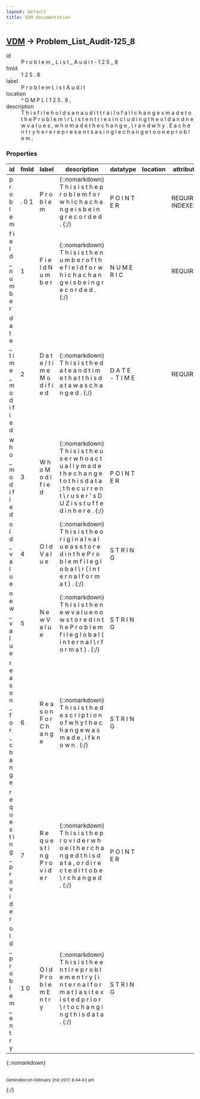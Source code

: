 ```yaml
---
layout: default
title: VDM documentation
---
```


## [VDM](TableOfContent.md) &#8594; Problem_List_Audit-125_8 

<dl>
<dt>id</dt><dd> P r o b l e m _ L i s t _ A u d i t - 1 2 5 _ 8 </dd>
<dt>fmId</dt><dd> 1 2 5 . 8 </dd>
<dt>label</dt><dd> P r o b l e m   L i s t   A u d i t </dd>
<dt>location</dt><dd> ^ G M P L ( 1 2 5 . 8 , </dd>
<dt>description</dt><dd>  T h i s   f i l e   h o l d s   a n   a u d i t   t r a i l   o f   a l l   c h a n g e s   m a d e   t o   t h e   P r o b l e m \ r L i s t   e n t r i e s   i n c l u d i n g   t h e   o l d   a n d   n e w   v a l u e s ,   w h o   m a d e   t h e   c h a n g e , \ r a n d   w h y .     E a c h   e n t r y   h e r e   r e p r e s e n t s   a   s i n g l e   c h a n g e   t o   o n e   p r o b l e m .  </dd>
</dl>

### Properties

| id | fmId | label | description | datatype | location | attributes | range | 
| --- | --- | --- | --- | --- | --- | --- | --- | 
|  p r o b l e m  |  . 0 1  |  P r o b l e m  | {::nomarkdown}  T h i s   i s   t h e   p r o b l e m   f o r   w h i c h   a   c h a n g e   i s   b e i n g   r e c o r d e d .  {:/} |  P O I N T E R  |  | REQUIRED, INDEXED | [Problem-9000011](Problem-9000011.md) | 
|  f i e l d _ n u m b e r  |  1  |  F i e l d   N u m b e r  | {::nomarkdown}  T h i s   i s   t h e   n u m b e r   o f   t h e   f i e l d   f o r   w h i c h   a   c h a n g e   i s   b e i n g   r e c o r d e d .  {:/} |  N U M E R I C  |  | REQUIRED |  | 
|  d a t e _ t i m e _ m o d i f i e d  |  2  |  D a t e / t i m e   M o d i f i e d  | {::nomarkdown}  T h i s   i s   t h e   d a t e   a n d   t i m e   t h a t   t h i s   d a t a   w a s   c h a n g e d .  {:/} |  D A T E - T I M E  |  | REQUIRED |  | 
|  w h o _ m o d i f i e d  |  3  |  W h o   M o d i f i e d  | {::nomarkdown}  T h i s   i s   t h e   u s e r   w h o   a c t u a l l y   m a d e   t h e   c h a n g e   t o   t h i s   d a t a ;   t h e   c u r r e n t \ r u s e r ' s   D U Z   i s   s t u f f e d   i n   h e r e .  {:/} |  P O I N T E R  |  |  | [New_Person-200](New_Person-200.md) | 
|  o l d _ v a l u e  |  4  |  O l d   V a l u e  | {::nomarkdown}  T h i s   i s   t h e   o r i g i n a l   v a l u e   a s   s t o r e d   i n   t h e   P r o b l e m   f i l e   g l o b a l \ r ( i n t e r n a l   f o r m a t ) .  {:/} |  S T R I N G  |  |  |  | 
|  n e w _ v a l u e  |  5  |  N e w   V a l u e  | {::nomarkdown}  T h i s   i s   t h e   n e w   v a l u e   n o w   s t o r e d   i n   t h e   P r o b l e m   f i l e   g l o b a l   ( i n t e r n a l \ r f o r m a t ) .  {:/} |  S T R I N G  |  |  |  | 
|  r e a s o n _ f o r _ c h a n g e  |  6  |  R e a s o n   F o r   C h a n g e  | {::nomarkdown}  T h i s   i s   t h e   d e s c r i p t i o n   o f   w h y   t h e   c h a n g e   w a s   m a d e ,   i f   k n o w n .  {:/} |  S T R I N G  |  |  |  | 
|  r e q u e s t i n g _ p r o v i d e r  |  7  |  R e q u e s t i n g   P r o v i d e r  | {::nomarkdown}  T h i s   i s   t h e   p r o v i d e r   w h o   e i t h e r   c h a n g e d   t h i s   d a t a ,   o r   d i r e c t e d   i t   t o   b e \ r c h a n g e d .  {:/} |  P O I N T E R  |  |  | [New_Person-200](New_Person-200.md) | 
|  o l d _ p r o b l e m _ e n t r y  |  1 0  |  O l d   P r o b l e m   E n t r y  | {::nomarkdown}  T h i s   i s   t h e   e n t i r e   p r o b l e m   e n t r y   ( i n t e r n a l   f o r m a t )   a s   i t   e x i s t e d   p r i o r \ r t o   c h a n g i n g   t h i s   d a t a .  {:/} |  S T R I N G  |  |  |  | 

{::nomarkdown} <br/><br/><p style="font-size: 11px">Generated on February 2nd 2017, 6:44:43 am</p>{:/}